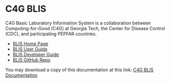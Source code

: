 # C4G BLIS

C4G Basic Laboratory Information System is a collaboration between Computing-for-Good (C4G) at Georgia Tech, the Center for Disease Control (CDC), and participating PEPFAR countries.

* [BLIS Home Page](http://blis.cc.gatech.edu)
* [BLIS User Guide](user_guide/00_introduction.md)
* [BLIS Developer Guide](developer_documentation/index.md)
* [BLIS GitHub Repo](https://github.com/C4G/BLIS)

You may download a copy of this documentation at this link: [C4G BLIS Documentation](pdf/document.pdf)
